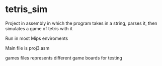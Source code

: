 # tetris_sim
Project in assembly in which the program takes in a string, parses it, then simulates a game of tetris with it

Run in most Mips enviroments

Main  file is proj3.asm

games files represents different game boards for testing
